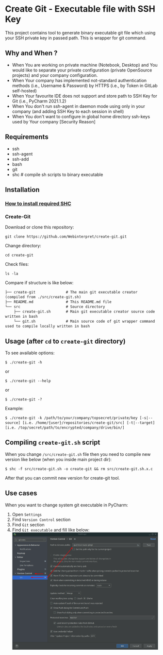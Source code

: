 # Create Git - Executable file with SSH Key
This project contains tool to generate binary executable git file which using your SSH private key in passed path.
This is wrapper for git command.

## Why and When ?
- When You are working on private machine (Notebook, Desktop) and You would like to separate your
  private configuration (private OpenSource projects) and your company configuration.
- When Your company has implemented not-standard authentication methods (i.e., Username & Password) by HTTPS
  (i.e., by Token in GitLab self-hosted)
- When Your favourite IDE does not support and store path to SSH Key for Git (i.e., PyCharm 2021.1.2)
- When You don't run ssh-agent in daemon mode using only in your company (and adding SSH Key to each session in shell)
- When You don't want to configure in global home directory ssh-keys used by Your company [Security Reason]

## Requirements
- ssh 
- ssh-agent
- ssh-add
- bash
- git
- shc           #   compile sh scripts to binary executable

## Installation

### [How to install required SHC](doc/install.md)

### Create-Git

Download or clone this repository:

    git clone https://github.com/Webinterpret/create-git.git
Change directory:

    cd create-git

Check files:

    ls -la

Compare if structure is like below:

    ├── create-git              # The main git executable creator (compiled from ./src/create-git.sh)
    ├── README.md               # This README.md file
    └── src                     # Source directory
        ├── create-git.sh       # Main git executable creator source code written in bash
        └── git.sh              # Main source code of git wrapper command used to compile locally written in bash 


## Usage (after `cd` to `create-git` directory)

To see available options:

    $ ./create-git -h
or

    $ ./create-git --help

or 

    $ ./create-git -?


Example:

    $ ./create-git -k /path/to/your/company/topsecret/private/key [-s|--source] [i.e. /home/{user}/repositories/create-git/src] [-t|--target] [i.e. /top/secret/path/to/encrypted/company/drive/bin/]


## Compiling `create-git.sh` script

When you change `/src/create-git.sh` file then you need to compile new version like below (when you inside main project dir):

    $ shc -f src/create-git.sh -o create-git && rm src/create-git.sh.x.c

After that you can commit new version for create-git tool.

## Use cases

When you want to change system git executable in PyCharm:

1. Open `Settings`
2. Find `Version Control` section
3. Find `Git` section
4. Find `Git executable` and fill like below:
![pycharm](./doc/pycharm.png)

